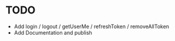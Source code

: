 # TODO

- Add login / logout / getUserMe / refreshToken / removeAllToken
- Add Documentation and publish
